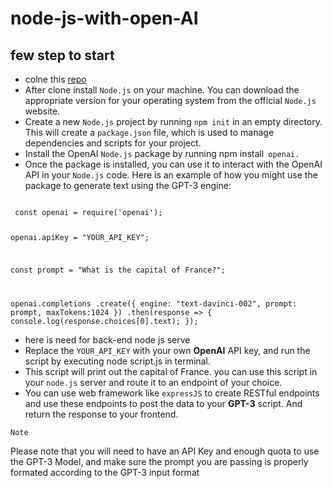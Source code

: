 # node-js-with-open-AI

## few step to start 

- colne this [repo](https://github.com/galalkoro98/chat-GPT-AI-with-node-js.git)
- After clone install `Node.js` on your machine. You can download the appropriate version for your operating system from the official `Node.js` website.
- Create a new `Node.js` project by running `npm init` in an empty directory. This will create a `package.json` file, which is used to manage dependencies and scripts for your project.
- Install the OpenAI `Node.js` package by running npm install` openai.`
- Once the package is installed, you can use it to interact with the OpenAI API in your `Node.js` code. Here is an example of how you might use the package to generate text using the GPT-3 engine:

<code>
 const openai = require('openai');

openai.apiKey = "YOUR_API_KEY";

const prompt = "What is the capital of France?";

openai.completions
  .create({
    engine: "text-davinci-002",
    prompt: prompt,
    maxTokens:1024
  })
  .then(response => {
    console.log(response.choices[0].text);
  });
  </code>

- here is need for back-end node js serve
- Replace the `YOUR_API_KEY` with your own **OpenAI** API key, and run the script by executing node script.js in terminal.
- This script will print out the capital of France. you can use this script in your `node.js` server and route it to an endpoint of your choice.
- You can use web framework like `expressJS` to create RESTful endpoints and use these endpoints to post the data to your **GPT-3** script. And return the response to your frontend.

`Note`

Please note that you will need to have an API Key and enough quota to use the GPT-3 Model, and make sure the prompt you are passing is properly formated according to the GPT-3 input format